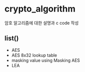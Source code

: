 # crypto_algorithm

암호 알고리즘에 대한 설명과 c code 작성

## list()

* AES 
* AES 8x32 lookup table
* masking value using Masking AES
* LEA
